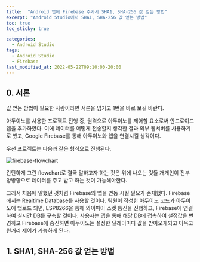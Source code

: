 ```yaml
---
title:  "Android 앱에 Firebase 추가시 SHA1, SHA-256 값 얻는 방법"
excerpt: "Android Studio에서 SHA1, SHA-256 값 얻는 방법"
toc: true
toc_sticky: true

categories:
  - Android Studio
tags:
  - Android Studio
  - Firebase
last_modified_at: 2022-05-22T09:10:00-20:00
---
```


## 0. 서론
값 얻는 방법이 필요한 사람이라면 서론을 넘기고 1번을 바로 보길 바란다.

아두이노를 사용한 프로젝트 진행 중, 원격으로 아두이노를 제어할 요소로써 안드로이드 앱을 추가하였다. 이에 데이터를 어떻게 전송할지 생각한 결과 외부 웹서버를 사용하기로 했고, Google Firebase를 통해 아두이노와 앱을 연결시킬 생각이다.

우선 프로젝트는 다음과 같은 형식으로 진행된다.

![firebase-flowchart](https://hwisulee.github.io/assets/images/firebase.drawio.png)

간단하게 그린 flowchart로 결국 말하고자 하는 것은 위에 나오는 것들 개개인이 전부 양방향으로 데이터를 주고 받고 하는 것이 가능해야한다.

그래서 처음에 말했던 것처럼 Firebase와 앱을 연동 시킬 필요가 존재했다. Firebase에서는 Realtime Database를 사용할 것이다. 팀원이 작성한 아두이노 코드가 아두이노에 업로드 되면, ESP8266을 통해 와이파이 소켓 통신을 진행하고, Firebase에 연결하여 실시간 DB를 구축할 것이다.  사용자는 앱을 통해 해당 DB에 접촉하여 설정값을 변경하고 Firebase에 송신하면 아두이노는 설정한 딜레이마다 값을 받아오게되고 이윽고 원거리 제어가 가능하게 된다.

## 1. SHA1, SHA-256 값 얻는 방법
<!--stackedit_data:
eyJoaXN0b3J5IjpbLTE1NDA3NjM4NDYsMTc4ODAwNTk2NSwxOD
E4MTg1ODcsLTIwNjg5MDY2NDAsMTA0MDg2Njc4XX0=
-->